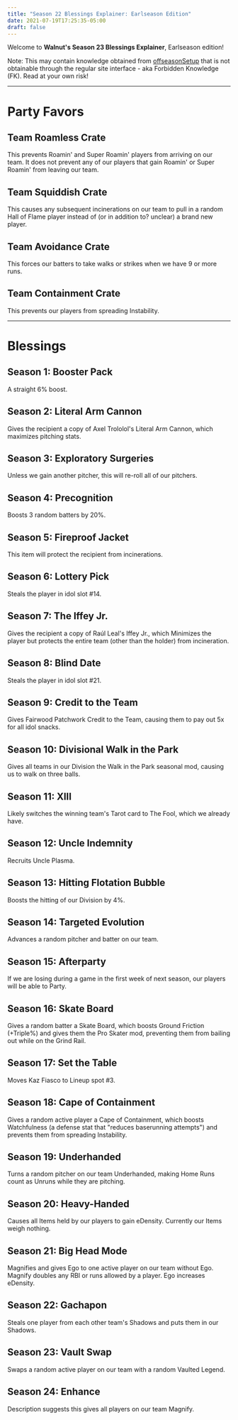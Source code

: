 ```yaml
---
title: "Season 22 Blessings Explainer: Earlseason Edition"
date: 2021-07-19T17:25:35-05:00
draft: false
---
```


Welcome to **Walnut's Season 23 Blessings Explainer**, Earlseason edition!

Note: This may contain knowledge obtained from [offseasonSetup](https://blaseball.com/database/offseasonSetup) that is not obtainable through the regular site interface - aka Forbidden Knowledge (FK). Read at your own risk!

---

# Party Favors

## Team Roamless Crate

This prevents Roamin' and Super Roamin' players from arriving on our team. It does not prevent any of our players that gain Roamin' or Super Roamin' from leaving our team.

## Team Squiddish Crate

This causes any subsequent incinerations on our team to pull in a random Hall of Flame player instead of (or in addition to? unclear) a brand new player.

## Team Avoidance Crate

This forces our batters to take walks or strikes when we have 9 or more runs.

## Team Containment Crate

This prevents our players from spreading Instability.

---

# Blessings

## Season 1: Booster Pack

A straight 6% boost.

## Season 2: Literal Arm Cannon

Gives the recipient a copy of Axel Trololol's Literal Arm Cannon, which maximizes pitching stats.

## Season 3: Exploratory Surgeries

Unless we gain another pitcher, this will re-roll all of our pitchers.

## Season 4: Precognition

Boosts 3 random batters by 20%.

## Season 5: Fireproof Jacket

This item will protect the recipient from incinerations.

## Season 6: Lottery Pick

Steals the player in idol slot #14.

## Season 7: The Iffey Jr.

Gives the recipient a copy of Raúl Leal's Iffey Jr., which Minimizes the player but protects the entire team (other than the holder) from incineration.

## Season 8: Blind Date

Steals the player in idol slot #21.

## Season 9: Credit to the Team

Gives Fairwood Patchwork Credit to the Team, causing them to pay out 5x for all idol snacks.

## Season 10: Divisional Walk in the Park

Gives all teams in our Division the Walk in the Park seasonal mod, causing us to walk on three balls.

## Season 11: XIII

Likely switches the winning team's Tarot card to The Fool, which we already have.

## Season 12: Uncle Indemnity

Recruits Uncle Plasma.

## Season 13: Hitting Flotation Bubble

Boosts the hitting of our Division by 4%.

## Season 14: Targeted Evolution

Advances a random pitcher and batter on our team.

## Season 15: Afterparty

If we are losing during a game in the first week of next season, our players will be able to Party.

## Season 16: Skate Board

Gives a random batter a Skate Board, which boosts Ground Friction (+Triple%) and gives them the Pro Skater mod, preventing them from bailing out while on the Grind Rail.

## Season 17: Set the Table

Moves Kaz Fiasco to Lineup spot #3.

## Season 18: Cape of Containment

Gives a random active player a Cape of Containment, which boosts Watchfulness (a defense stat that "reduces baserunning attempts") and prevents them from spreading Instability.

## Season 19: Underhanded

Turns a random pitcher on our team Underhanded, making Home Runs count as Unruns while they are pitching.

## Season 20: Heavy-Handed

Causes all Items held by our players to gain eDensity. Currently our Items weigh nothing.

## Season 21: Big Head Mode

Magnifies and gives Ego to one active player on our team without Ego. Magnify doubles any RBI or runs allowed by a player. Ego increases eDensity.

## Season 22: Gachapon

Steals one player from each other team's Shadows and puts them in our Shadows.

## Season 23: Vault Swap

Swaps a random active player on our team with a random Vaulted Legend.

## Season 24: Enhance

Description suggests this gives all players on our team Magnify.
